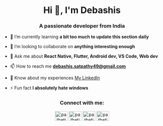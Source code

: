 <h1 align="center">Hi 👋, I'm Debashis</h1>
<h3 align="center">A passionate developer from India</h3>

- 🌱 I’m currently learning **a bit too much to update this section daily**

- 👯 I’m looking to collaborate on **anything interesting enough**

- 💬 Ask me about **React Native, Flutter, Android dev, VS Code, Web dev**

- 📫 How to reach me **debashis.satpathy49@gmail.com**

- 📄 Know about my experiences [My LinkedIn](https://www.linkedin.com/in/pathetic-geek/)

- ⚡ Fun fact **I absolutely hate windows**

<h3 align="center">Connect with me:</h3>
<p align="center">
<a href="https://codepen.io/patheticgeek" target="blank"><img align="center" src="https://raw.githubusercontent.com/rahuldkjain/github-profile-readme-generator/master/src/images/icons/Social/codepen.svg" alt="patheticgeek" height="30" width="40" /></a>
<a href="https://twitter.com/pathetic_geek" target="blank"><img align="center" src="https://raw.githubusercontent.com/rahuldkjain/github-profile-readme-generator/master/src/images/icons/Social/twitter.svg" alt="pathetic_geek" height="30" width="40" /></a>
<a href="https://linkedin.com/in/pathetic-geek" target="blank"><img align="center" src="https://raw.githubusercontent.com/rahuldkjain/github-profile-readme-generator/master/src/images/icons/Social/linked-in-alt.svg" alt="pathetic-geek" height="30" width="40" /></a>
<a href="https://codesandbox.com/patheticgeek" target="blank"><img align="center" src="https://cdn.jsdelivr.net/npm/simple-icons@3.0.1/icons/codesandbox.svg" alt="patheticgeek" height="30" width="40" /></a>
</p>
